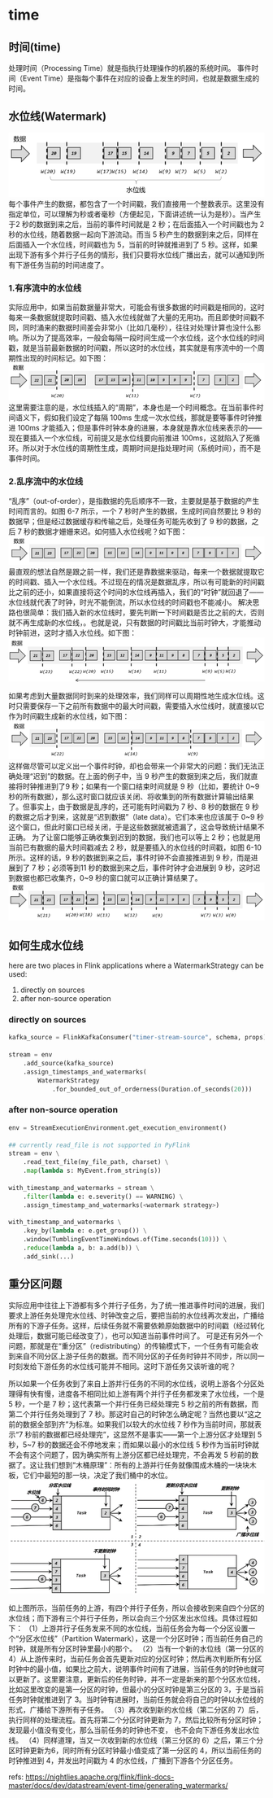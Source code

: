 # time


## 时间(time)
处理时间（Processing Time）就是指执行处理操作的机器的系统时间。 
事件时间（Event Time）是指每个事件在对应的设备上发生的时间，也就是数据生成的时间。 

## 水位线(Watermark)
![](./time/1.png)
每个事件产生的数据，都包含了一个时间戳，我们直接用一个整数表示。这里没有指定单位，可以理解为秒或者毫秒（方便起见，下面讲述统一认为是秒）。当产生于2 秒的数据到来之后，当前的事件时间就是 2 秒；在后面插入一个时间戳也为 2 秒的水位线，随着数据一起向下游流动。而当 5 秒产生的数据到来之后，同样在后面插入一个水位线，时间戳也为 5，当前的时钟就推进到了 5 秒。这样，如果出现下游有多个并行子任务的情形，我们只要将水位线广播出去，就可以通知到所有下游任务当前的时间进度了。


### 1.有序流中的水位线 
实际应用中，如果当前数据量非常大，可能会有很多数据的时间戳是相同的，这时每来一条数据就提取时间戳、插入水位线就做了大量的无用功。而且即使时间戳不同，同时涌来的数据时间差会非常小（比如几毫秒），往往对处理计算也没什么影响。所以为了提高效率，一般会每隔一段时间生成一个水位线，这个水位线的时间戳，就是当前最新数据的时间戳，所以这时的水位线，其实就是有序流中的一个周期性出现的时间标记。如下图：
![](./time/2.png)
这里需要注意的是，水位线插入的“周期”，本身也是一个时间概念。在当前事件时间语义下，假如我们设定了每隔 100ms 生成一次水位线，那就是要等事件时钟推进 100ms 才能插入；但是事件时钟本身的进展，本身就是靠水位线来表示的——现在要插入一个水位线，可前提又是水位线要向前推进 100ms，这就陷入了死循环。所以对于水位线的周期性生成，周期时间是指处理时间（系统时间），而不是事件时间。 


### 2.乱序流中的水位线 
“乱序”（out-of-order），是指数据的先后顺序不一致，主要就是基于数据的产生时间而言的。如图 6-7 所示，一个 7 秒时产生的数据，生成时间自然要比 9 秒的数据早；但是经过数据缓存和传输之后，处理任务可能先收到了 9 秒的数据，之后 7 秒的数据才姗姗来迟。如何插入水位线呢？如下图：
![](./time/3.png)
最直观的想法自然是跟之前一样，我们还是靠数据来驱动，每来一个数据就提取它的时间戳、插入一个水位线。不过现在的情况是数据乱序，所以有可能新的时间戳比之前的还小，如果直接将这个时间的水位线再插入，我们的“时钟”就回退了——水位线就代表了时钟，时光不能倒流，所以水位线的时间戳也不能减小。 
解决思路也很简单：我们插入新的水位线时，要先判断一下时间戳是否比之前的大，否则就不再生成新的水位线，。也就是说，只有数据的时间戳比当前时钟大，才能推动时钟前进，这时才插入水位线。如下图：
![](./time/4.png)

如果考虑到大量数据同时到来的处理效率，我们同样可以周期性地生成水位线。这时只需要保存一下之前所有数据中的最大时间戳，需要插入水位线时，就直接以它作为时间戳生成新的水位线，如下图：
![](./time/5.png)
这样做尽管可以定义出一个事件时钟，却也会带来一个非常大的问题：我们无法正确处理“迟到”的数据。在上面的例子中，当 9 秒产生的数据到来之后，我们就直接将时钟推进到了9 秒；如果有一个窗口结束时间就是 9 秒（比如，要统计 0~9 秒的所有数据），那么这时窗口就应该关闭、将收集到的所有数据计算输出结果了。但事实上，由于数据是乱序的，还可能有时间戳为 7 秒、8 秒的数据在 9 秒的数据之后才到来，这就是“迟到数据”（late  data）。它们本来也应该属于 0~9 秒这个窗口，但此时窗口已经关闭，于是这些数据就被遗漏了，这会导致统计结果不正确。
为了让窗口能够正确收集到迟到的数据，我们也可以等上 2 秒；也就是用当前已有数据的最大时间戳减去 2 秒，就是要插入的水位线的时间戳，如图 6-10 所示。这样的话，9 秒的数据到来之后，事件时钟不会直接推进到 9 秒，而是进展到了 7 秒；必须等到11 秒的数据到来之后，事件时钟才会进展到 9 秒，这时迟到数据也都已收集齐，0~9 秒的窗口就可以正确计算结果了。
![](./time/6.png)



## 如何生成水位线
here are two places in Flink applications where a WatermarkStrategy can be used: 
1. directly on sources 
2. after non-source operation


### directly on sources 

```python
kafka_source = FlinkKafkaConsumer("timer-stream-source", schema, props)

stream = env
    .add_source(kafka_source)
    .assign_timestamps_and_watermarks(
        WatermarkStrategy
            .for_bounded_out_of_orderness(Duration.of_seconds(20)))
```

### after non-source operation

```python
env = StreamExecutionEnvironment.get_execution_environment()

## currently read_file is not supported in PyFlink
stream = env \
    .read_text_file(my_file_path, charset) \
    .map(lambda s: MyEvent.from_string(s))

with_timestamp_and_watermarks = stream \
    .filter(lambda e: e.severity() == WARNING) \
    .assign_timestamp_and_watermarks(<watermark strategy>)

with_timestamp_and_watermarks \
    .key_by(lambda e: e.get_group()) \
    .window(TumblingEventTimeWindows.of(Time.seconds(10))) \
    .reduce(lambda a, b: a.add(b)) \
    .add_sink(...)
```


## 重分区问题
实际应用中往往上下游都有多个并行子任务，为了统一推进事件时间的进展，我们要求上游任务处理完水位线、时钟改变之后，要把当前的水位线再次发出，广播给所有的下游子任务。这样，后续任务就不需要依赖原始数据中的时间戳（经过转化处理后，数据可能已经改变了），也可以知道当前事件时间了。
可是还有另外一个问题，那就是在“重分区”（redistributing）的传输模式下，一个任务有可能会收到来自不同分区上游子任务的数据。而不同分区的子任务时钟并不同步，所以同一时刻发给下游任务的水位线可能并不相同。这时下游任务又该听谁的呢？

所以如果一个任务收到了来自上游并行任务的不同的水位线，说明上游各个分区处理得有快有慢，进度各不相同比如上游有两个并行子任务都发来了水位线，一个是 5 秒，一个是 7 秒；这代表第一个并行任务已经处理完 5 秒之前的所有数据，而第二个并行任务处理到了 7 秒。那这时自己的时钟怎么确定呢？当然也要以“这之前的数据全部到齐”为标准。如果我们以较大的水位线 7 秒作为当前时间，那就表示“7 秒前的数据都已经处理完”，这显然不是事实——第一个上游分区才处理到 5 秒，5~7 秒的数据还会不停地发来；而如果以最小的水位线 5 秒作为当前时钟就不会有这个问题了，因为确实所有上游分区都已经处理完，不会再发 5 秒前的数据了。这让我们想到“木桶原理”：所有的上游并行任务就像围成木桶的一块块木板，它们中最短的那一块，决定了我们桶中的水位。 
![](./time/7.png)

如上图所示，当前任务的上游，有四个并行子任务，所以会接收到来自四个分区的水位线；而下游有三个并行子任务，所以会向三个分区发出水位线。具体过程如下： 
（1）上游并行子任务发来不同的水位线，当前任务会为每一个分区设置一个“分区水位线”（Partition  Watermark），这是一个分区时钟；而当前任务自己的时钟，就是所有分区时钟里最小的那个。 
（2）当有一个新的水位线（第一分区的 4）从上游传来时，当前任务会首先更新对应的分区时钟；然后再次判断所有分区时钟中的最小值，如果比之前大，说明事件时间有了进展，当前任务的时钟也就可以更新了。这里要注意，更新后的任务时钟，并不一定是新来的那个分区水位线，比如这里改变的是第一分区的时钟，但最小的分区时钟是第三分区的 3，于是当前任务时钟就推进到了 3。当时钟有进展时，当前任务就会将自己的时钟以水位线的形式，广播给下游所有子任务。 
（3）再次收到新的水位线（第二分区的 7）后，执行同样的处理流程。首先将第二个分区时钟更新为 7，然后比较所有分区时钟；发现最小值没有变化，那么当前任务的时钟也不变，
也不会向下游任务发出水位线。 
（4）同样道理，当又一次收到新的水位线（第三分区的 6）之后，第三个分区时钟更新为6，同时所有分区时钟最小值变成了第一分区的 4，所以当前任务的时钟推进到 4，并发出时间戳为 4 的水位线，广播到下游各个分区任务。

refs:
https://nightlies.apache.org/flink/flink-docs-master/docs/dev/datastream/event-time/generating_watermarks/